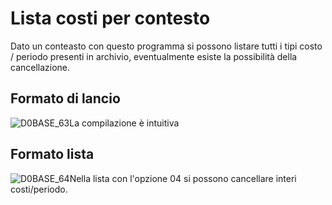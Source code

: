 #  Lista costi per contesto
Dato un conteasto con questo programma si possono listare tutti i tipi costo / periodo presenti in archivio, eventualmente esiste la possibilità della cancellazione.

## Formato di lancio
![D0BASE_63](https://doc.smeup.com/immagini/MBDOC_OGG-P_D0UT03A/D0BASE_63.png)La compilazione è intuitiva

## Formato lista
![D0BASE_64](https://doc.smeup.com/immagini/MBDOC_OGG-P_D0UT03A/D0BASE_64.png)Nella lista con l'opzione 04 si possono cancellare interi costi/periodo.
